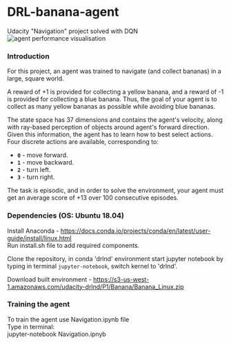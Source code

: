 # DRL-banana-agent

Udacity "Navigation" project solved with DQN
![agent performance visualisation](fin_banana.gif)

### Introduction  

For this project, an agent was trained to navigate (and collect bananas) in a large, square world.

A reward of +1 is provided for collecting a yellow banana, and a reward of -1 is provided for collecting a blue banana.  Thus, the goal of your agent is to collect as many yellow bananas as possible while avoiding blue bananas.  

The state space has 37 dimensions and contains the agent's velocity, along with ray-based perception of objects around agent's forward direction.  Given this information, the agent has to learn how to best select actions.  Four discrete actions are available, corresponding to:
- **`0`** - move forward.
- **`1`** - move backward.
- **`2`** - turn left.
- **`3`** - turn right.

The task is episodic, and in order to solve the environment, your agent must get an average score of +13 over 100 consecutive episodes.  

### Dependencies (OS: Ubuntu 18.04)  

Install Anaconda - https://docs.conda.io/projects/conda/en/latest/user-guide/install/linux.html  
Run install.sh file to add required components.

Clone the repository, in conda 'drlnd' environment start jupyter notebook by typing in terminal `jupyter-notebook`, switch kernel to 'drlnd'.


Download built environment - https://s3-us-west-1.amazonaws.com/udacity-drlnd/P1/Banana/Banana_Linux.zip 

### Training the agent
To train the agent use Navigation.ipynb file  
Type in terminal:  
	jupyter-notebook Navigation.ipnyb  
